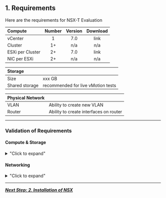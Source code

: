 
## 1. Requirements

Here are the requirements for NSX-T Evaluation


| Compute          | Number | Version | Download |
|:-----------------|:------:|:-------:|:--------:|
| vCenter          |   1    |   7.0   |   link   |
| Cluster          |   1+   |   n/a   |   n/a    |
| ESXi per Cluster |   2+   |   7.0   |   link   |
| NIC per ESXi     |   2+   |   n/a   |   n/a    |


| Storage        |                                    |
|:---------------|:-----------------------------------|
| Size           | xxx GB                             |
| Shared storage | recommended for live vMotion tests |


| Physical Network |                                        |
|:-----------------|:---------------------------------------|
| VLAN             | Ability to create new VLAN             |
| Router           | Ability to create interfaces on router |



---

### Validation of Requirements

#### Compute & Storage

<details>
<summary>"Click to expand"</summary>

<p align="center">
  <img width=75% height=75% src="/docs/assets/Graphics/1.1.Pre-Req Compute.jpg">
</p>

| Compute          | Number | Version |                                                      Download                                                       |
|:-----------------|:------:|:-------:|:-------------------------------------------------------------------------------------------------------------------:|
| vCenter          |   1    |   7.0   |  [download link](https://my.vmware.com/en/web/vmware/info/slug/datacenter_cloud_infrastructure/vmware_vsphere/7_0)  |
| vCenter-Cluster  |   1+   |   n/a   |                                                         n/a                                                         |
| ESXi per Cluster |   2+   |   7.0   | [download link xxx](https://my.vmware.com/en/web/vmware/info/slug/networking_security/vmware_nsx_t_data_center/2_x) |
| CPU per ESXi     |   8+   |   n/a   |                                                         n/a                                                         |
| RAM per ESXi     | 64GB+  |   n/a   |                                                         n/a                                                         |
| NIC per ESXi     |   2+   |   n/a   |                                                         n/a                                                         |

| Storage | Shared storage - Recommended for live vMotion tests |
|:--------|:---------------------------------------------------:|
| Size    |                       xxx GB                        |

</details>


#### Networking

<details>
<summary>"Click to expand"</summary>

<p align="center">
  <img width=75% height=75% src="/docs/assets/Graphics/1.2.Pre-Req Networking.jpg">
</p>

| VLAN       |  Number   | Description                                                                                                   |
|:-----------|:---------:|:--------------------------------------------------------------------------------------------------------------|
| Management |  VLAN 11  | VLAN where Management is running (vCenter / ESXi-Mgt / future NSX-Mgr / future EdgeNode-Mgt)                  |
| Web        | VLAN 3104 | VLAN where Web VMs will run (for Security only test)                                                          |
| Overlay    |  VLAN 12  | VLAN where future NSX Logical Switches Overlay will run in                                                    |
| External   | VLAN 3103 | VLAN where future NSX Logical Router will connect to provide "North/South" or "Logical/Physical" connectivity |


| Physical Router |                                                                                                         |
|:----------------|:--------------------------------------------------------------------------------------------------------|
| Interface       | 1 interface on each of those VLAN                                                                       |
|                 | *Note: Since overlay will run only in VLAN30, there is no need to enable large MTU on router interface* |

</details>

---

[***Next Step: 2. Installation of NSX***](/docs/2-Installation.md)
